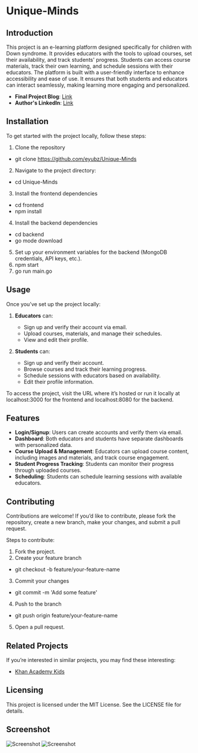 # **Unique-Minds**

## **Introduction**

This project is an e-learning platform designed specifically for children with Down syndrome. It provides educators with the tools to upload courses, set their availability, and track students' progress. Students can access course materials, track their own learning, and schedule sessions with their educators. The platform is built with a user-friendly interface to enhance accessibility and ease of use. It ensures that both students and educators can interact seamlessly, making learning more engaging and personalized.

- **Final Project Blog**: [Link](https://medium.com/@eyerusalembezu15/my-journey-in-building-unique-minds-an-e-learning-platform-for-children-with-down-syndrome-e4d49bc8b456)
- **Author's LinkedIn**: [Link](https://www.linkedin.com/in/eybz)

## **Installation**

To get started with the project locally, follow these steps:

1.  Clone the repository

- git clone https://github.com/eyubz/Unique-Minds

2.  Navigate to the project directory:

- cd Unique-Minds

3.  Install the frontend dependencies

- cd frontend
- npm install

4. Install the backend dependencies

- cd backend
- go mode download

5.  Set up your environment variables for the backend (MongoDB credentials, API keys, etc.).
6.  npm start
7.  go run main.go

## **Usage**

Once you’ve set up the project locally:

1.  **Educators** can:

    - Sign up and verify their account via email.
    - Upload courses, materials, and manage their schedules.
    - View and edit their profile.

2.  **Students** can:

    - Sign up and verify their account.
    - Browse courses and track their learning progress.
    - Schedule sessions with educators based on availability.
    - Edit their profile information.

To access the project, visit the URL where it’s hosted or run it locally at localhost:3000 for the frontend and localhost:8080 for the backend.

## **Features**

- **Login/Signup**: Users can create accounts and verify them via email.
- **Dashboard**: Both educators and students have separate dashboards with personalized data.
- **Course Upload & Management**: Educators can upload course content, including images and materials, and track course engagement.
- **Student Progress Tracking**: Students can monitor their progress through uploaded courses.
- **Scheduling**: Students can schedule learning sessions with available educators.

## **Contributing**

Contributions are welcome! If you’d like to contribute, please fork the repository, create a new branch, make your changes, and submit a pull request.

Steps to contribute:

1.  Fork the project.
2.  Create your feature branch

- git checkout -b feature/your-feature-name

3.  Commit your changes

- git commit -m 'Add some feature'

4.  Push to the branch

- git push origin feature/your-feature-name

5.  Open a pull request.

## **Related Projects**

If you’re interested in similar projects, you may find these interesting:

- [Khan Academy Kids](https://learn.khanacademy.org/khan-academy-kids/)

## **Licensing**

This project is licensed under the MIT License. See the LICENSE file for details.

## **Screenshot**

![Screenshot](https://github.com/eyubz/Unique-Minds/blob/main/docs/img.png)
![Screenshot](https://github.com/eyubz/Unique-Minds/blob/main/docs/img1.png)
